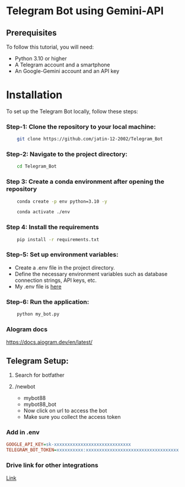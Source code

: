 # Telegram Bot using Gemini-API


## Prerequisites

To follow this tutorial, you will need:

- Python 3.10 or higher
- A Telegram account and a smartphone
- An Google-Gemini account and an API key



# Installation
To set up the Telegram Bot locally, follow these steps:

### Step-1: Clone the repository to your local machine:
```bash
    git clone https://github.com/jatin-12-2002/Telegram_Bot
```

### Step-2: Navigate to the project directory:
```bash
    cd Telegram_Bot
```

### Step 3: Create a conda environment after opening the repository

```bash
    conda create -p env python=3.10 -y
```

```bash
    conda activate ./env
```

### Step 4: Install the requirements
```bash
    pip install -r requirements.txt
```

### Step-5: Set up environment variables:
- Create a .env file in the project directory.
- Define the necessary environment variables such as database connection strings, API keys, etc.
- My .env file is [here](https://drive.google.com/file/d/1HadmVnwU_LLi_XvA9ci9MHFLsq_p3Y3o/view?usp=sharing)

### Step-6: Run the application:
```bash
    python my_bot.py
```

### AIogram docs
https://docs.aiogram.dev/en/latest/


## Telegram Setup:

1. Search for botfather
2. /newbot
   - mybot88
   - mybot88_bot

   * Now click on url to access the bot
   * Make sure you collect the access token


### Add in .env

```ini
GOOGLE_API_KEY=sk-xxxxxxxxxxxxxxxxxxxxxxxxxxxxx
TELEGRAM_BOT_TOKEN=xxxxxxxxxx:xxxxxxxxxxxxxxxxxxxxxxxxxxxxxxxxxxx
```


### Drive link for other integrations

[Link](https://drive.google.com/drive/folders/1JlvnNZczhDtwaypRavkiZjvxOnKp7bsW?usp=sharing)


